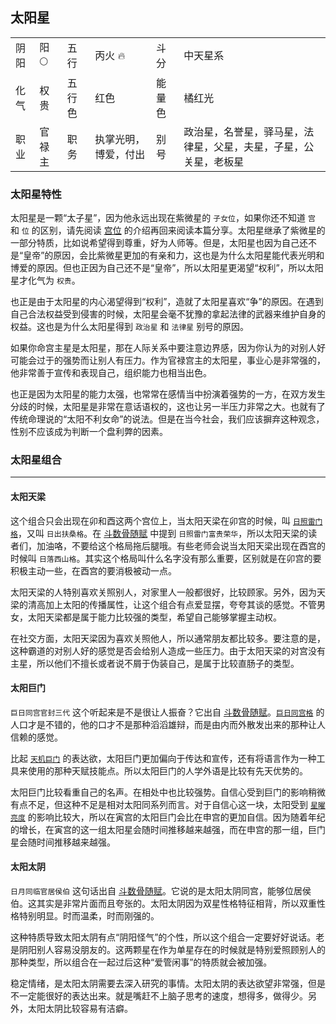 ## 太阳星 <Badge type="warning" text="命宫出现概率≈4.27%" />

<table class="star-card">
  <tr>
    <td>阴阳</td>
    <td>阳 🌕</td>
    <td>五行</td>
    <td>丙火 🔥</td>
    <td>斗分</td>
    <td>中天星系</td>
  </tr>
  <tr>
    <td>化气</td>
    <td>权贵</td>
    <td>五行色</td>
    <td>红色</td>
    <td>能量色</td>
    <td>橘红光</td>
  </tr>
  <tr>
    <td>职业</td>
    <td>官禄主</td>
    <td>职务</td>
    <td>执掌光明，博爱，付出</td>
    <td>别号</td>
    <td>政治星，名誉星，驿马星，法律星，父星，夫星，子星，公关星，老板星</td>
  </tr> 
</table>

### 太阳星特性

太阳星是一颗“太子星”，因为他永远出现在紫微星的 `子女位`，如果你还不知道 `宫` 和 `位` 的区别，请先阅读 [宫位](./palace.md#前言) 的介绍再回来阅读本篇分享。太阳星继承了紫微星的一部分特质，比如说希望得到尊重，好为人师等。但是，太阳星也因为自己还不是“皇帝”的原因，会比紫微星更加的有亲和力，这也是为什么太阳星能代表光明和博爱的原因。但也正因为自己还不是“皇帝”，所以太阳星更渴望“权利”，所以太阳星才化气为 `权贵`。

也正是由于太阳星的内心渴望得到“权利”，造就了太阳星喜欢“争”的原因。在遇到自己合法权益受到侵害的时候，太阳星会毫不犹豫的拿起法律的武器来维护自身的权益。这也是为什么太阳星得到 `政治星` 和 `法律星` 别号的原因。

如果你命宫主星是太阳星，那在人际关系中要注意边界感，因为你认为的对别人好可能会过于的强势而让别人有压力。作为官禄宫主的太阳星，事业心是非常强的，他非常善于宣传和表现自己，组织能力也相当出色。

也正是因为太阳星的能力太强，也常常在感情当中扮演着强势的一方，在双方发生分歧的时候，太阳星是非常在意话语权的，这也让另一半压力非常之大。也就有了传统命理说的“太阳不利女命”的说法。但是在当今社会，我们应该摒弃这种观念，性别不应该成为判断一个盘利弊的因素。

### 太阳星组合

---

#### 太阳天梁 <Badge type="warning" text="命宫出现概率≈2.54%" />

这个组合只会出现在卯和酉这两个宫位上，当太阳天梁在卯宫的时候，叫 [`日照雷门格`](./pattern.md#日照雷门)，又叫 `日出扶桑格`。在 [斗数骨随赋](./ancientBook-1.md#斗数骨随赋) 中提到 `日照雷门富贵荣华`，所以太阳天梁的读者们，加油咯，不要给这个格局拖后腿哦。有些老师会说当太阳天梁出现在酉宫的时候叫 `日落西山格`。其实这个格局叫什么名字没有那么重要，区别就是在卯宫的要积极主动一些，在酉宫的要消极被动一点。

太阳天梁的人特别喜欢关照别人，对家里人一般都很好，比较顾家。另外，因为天梁的清高加上太阳的传播属性，让这个组合有点爱显摆，夸夸其谈的感觉。不管男女，太阳天梁都是属于能力比较强的类型，希望自己能够掌握主动权。

在社交方面，太阳天梁因为喜欢关照他人，所以通常朋友都比较多。要注意的是，这种霸道的对别人好的感觉是否会给别人造成一些压力。由于太阳天梁的对宫没有主星，所以他们不擅长或者说不屑于伪装自己，是属于比较直肠子的类型。

#### 太阳巨门 <Badge type="warning" text="命宫出现概率≈2.71%" />

`巨日同宫官封三代` 这个听起来是不是很让人振奋？它出自 [斗数骨随赋](./ancientBook-1.md#斗数骨随赋)。[`巨日同宫格`](./pattern.md#巨日同宫) 的人口才是不错的，他的口才不是那种滔滔雄辩，而是由内而外散发出来的那种让人信赖的感觉。

比起 [`天机巨门`](#天机巨门) 的表达欲，太阳巨门更加偏向于传达和宣传，还有将语言作为一种工具来使用的那种天赋技能点。所以太阳巨门的人学外语是比较有先天优势的。

太阳巨门比较看重自己的名声。在相处中也比较强势。自信心受到巨门的影响稍微有点不足，但这种不足是相对太阳同系列而言。对于自信心这一块，太阳受到 [`星曜亮度`](./star.md##星曜的亮度) 的影响比较大，所以在寅宫的太阳巨门会比在申宫的更加自信。因为随着年纪的增长，在寅宫的这一组太阳星会随时间推移越来越强，而在申宫的那一组，巨门星会随时间推移越来越强。

#### 太阳太阴 <Badge type="warning" text="命宫出现概率≈2.89%" />

`日月同临官居侯伯` 这句话出自 [斗数骨随赋](./ancientBook-1.md#斗数骨随赋)。它说的是太阳太阴同宫，能够位居侯伯。这其实是非常片面而且夸张的。太阳太阴因为双星性格特征相背，所以双重性格特别明显。时而温柔，时而刚强的。

这种特质导致太阳太阴有点“阴阳怪气”的个性，所以这个组合一定要好好说话。老是阴阳别人容易没朋友的。这两颗星在作为单星存在的时候就是特别爱照顾别人的那种类型，所以组合在一起过后这种“爱管闲事”的特质就会被加强。

稳定情绪，是太阳太阴需要去深入研究的事情。太阳太阴的表达欲望非常强，但是不一定能很好的表达出来。就是嘴赶不上脑子思考的速度，想得多，做得少。另外，太阳太阴比较容易有洁癖。
